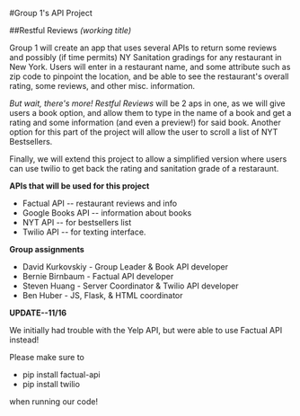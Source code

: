 #Group 1's API Project 

##Restful Reviews _(working title)_

Group 1 will create an app that uses several APIs to return some reviews and possibly (if time permits) NY Sanitation gradings for any restaurant in New York. Users will enter in a restaurant name, and some attribute such as zip code to pinpoint the location, and be able to see the restaurant's overall rating, some reviews, and other misc. information.

*But wait, there's more!* _Restful Reviews_ will be 2 aps in one, as we will give users a book option, and allow them to type in the name of a book and get a rating and some information (and even a preview!) for said book. Another option for this part of the project will allow the user to scroll a list of NYT Bestsellers.

Finally, we will extend this project to allow a simplified version where users can use twilio to get back the rating and sanitation grade of a restaraunt.

**APIs that will be used for this project**

* Factual API -- restaurant reviews and info
* Google Books API -- information about books
* NYT API -- for bestsellers list
* Twilio API -- for texting interface.

**Group assignments**

* David Kurkovskiy - Group Leader & Book API developer
* Bernie Birnbaum - Factual API developer
* Steven Huang - Server Coordinator & Twilio API developer
* Ben Huber - JS, Flask, & HTML coordinator

**UPDATE--11/16**

We initially had trouble with the Yelp API, but were able to use Factual API instead!

Please make sure to

* pip install factual-api
* pip install twilio

when running our code!



